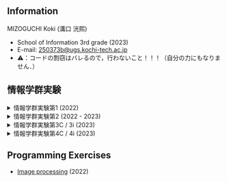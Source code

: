 ## Information 
MIZOGUCHI Koki (溝口 洸熙)
- School of Information 3rd grade (2023)
- E-mail: [250373b@ugs.kochi-tech.ac.jp](mailto:250373b@ugs.kochi-tech.ac.jp)
- ⚠️：コードの剽窃はバレるので，行わないこと！！！（自分の力にもなりません．）
## 情報学群実験
<details>
<summary>情報学群実験第1 (2022)</summary>
    
- [Study Works](https://github.com/MIZOGUCHIKoki/Programming-Lab/tree/master/ProgrammingLab_1)
- [Final assignment](https://github.com/MIZOGUCHIKoki/Programming-Lab/tree/master/ProgrammingLab_1/Minesweeper)
</details>

<details>
<summary>情報学群実験第2 (2022 - 2023)</summary>
    
- Report
    - [Sort algorithm](https://github.com/MIZOGUCHIKoki/Programming-Lab/tree/master/ProgrammingLab_2/i386_sort)
    - [Immediate assignment](https://github.com/MIZOGUCHIKoki/Programming-Lab/tree/master/ProgrammingLab_2/arm_register)
- Source Code
    - [q0-warmup-MIZOGUCHIKoki](https://github.com/MIZOGUCHIKoki/q0-warmup-MIZOGUCHIKoki.git)
        - Contributor : [MIZOGUCHI Koki](https://github.com/MIZOGUCHIKoki)
    - [q1-i386-mika_mizo](https://github.com/MIZOGUCHIKoki/q1-i386-mika_mizo.git)
        - Contributors: [MIKAMI Shu](https://github.com/MikamiShu), [MIZOGUCHI Koki](https://github.com/MIZOGUCHIKoki),
    - [q2-raspbian-mika_mizo](https://github.com/MIZOGUCHIKoki/q2-raspbian-mika_mizo.git)
        - Contributors: [MIKAMI Shu](https://github.com/MikamiShu), [MIZOGUCHI Koki](https://github.com/MIZOGUCHIKoki),
    - [q3-rasppielement-mika_mizo](https://github.com/MIZOGUCHIKoki/q3-rasppielement-mika_mizo.git)
        - Contributors: [MIKAMI Shu](https://github.com/MikamiShu), [MIZOGUCHI Koki](https://github.com/MIZOGUCHIKoki),
    - [q3-g15](https://github.com/MIZOGUCHIKoki/q3-g15.git)
        - Contributors: [TANAKA Ryo](https://github.com/tanakaryo341), [MIKAMI Shu](https://github.com/MikamiShu), [MIZOGUCHI Koki](https://github.com/MIZOGUCHIKoki), [YAMADA Koki](https://github.com/1250382KoukiYamada)

</details>

<details>
<summary>情報学群実験第3C / 3i (2023)</summary>
    
- [Report](https://github.com/MIZOGUCHIKoki/InformationExperiment_3c-3i/tree/master/Report)
- [Codes](https://github.com/MIZOGUCHIKoki/InformationExperiment_3c-3i)
  - [00_introduction](https://github.com/MIZOGUCHIKoki/InformationExperiment_3c-3i/tree/master/00_introduction)
  - [01_EngineeringCharacteristicsOfSound](https://github.com/MIZOGUCHIKoki/InformationExperiment_3c-3i/tree/master/01_EngineeringCharacteristicsOfSound)
  - [02_Frequency analysis](https://github.com/MIZOGUCHIKoki/InformationExperiment_3c-3i/tree/master/02_FrequencyAnalysis)
  - [03_Speech synthesis](https://github.com/MIZOGUCHIKoki/InformationExperiment_3c-3i/tree/master/03_SpeechSynthesis)
  - [04_Hearing audio signals](https://github.com/MIZOGUCHIKoki/InformationExperiment_3c-3i/tree/master/04_Hearing_AudioSignals)
  - [05_Understanding images](https://github.com/MIZOGUCHIKoki/InformationExperiment_3c-3i/tree/master/05_UnderstandingImages)
  - [06_Image filtering](https://github.com/MIZOGUCHIKoki/InformationExperiment_3c-3i/tree/master/06_ImageFiltering)
  - [07_Direction aftereffect](https://github.com/MIZOGUCHIKoki/InformationExperiment_3c-3i/tree/master/07_DirectionAftereffect)
  - [08_Fourier analysis of images](https://github.com/MIZOGUCHIKoki/InformationExperiment_3c-3i/tree/master/08_FourierAnalysisOfImages)
  - [09_WEB interface](https://github.com/MIZOGUCHIKoki/InformationExperiment_3c-3i/tree/master/09_WebInterface)
  - [10_Universal design](https://github.com/MIZOGUCHIKoki/InformationExperiment_3c-3i/tree/master/10_UniversalDesign)
  - [12_Data analysis](https://github.com/MIZOGUCHIKoki/InformationExperiment_3c-3i/tree/master/12_DataAnalysis)
  - [13_Behavioral experiment](https://github.com/MIZOGUCHIKoki/InformationExperiment_3c-3i/tree/master/13_BehavioralExperiment)
  - [14_Data analysis statistical](https://github.com/MIZOGUCHIKoki/InformationExperiment_3c-3i/tree/master/14_DataAnalysisStatistical)
</details>

<details>
<summary>情報学群実験第4C / 4i (2023)</summary>
    
- [Report1 (DNS / e-mail)](https://github.com/MIZOGUCHIKoki/InformationExperiment_4c-4i/tree/master/report1)    
- [Report2 (Network / Firewall) ](https://github.com/MIZOGUCHIKoki/InformationExperiment_4c-4i/tree/master/report2)
- [Report3 (Cloud / AWS) ](https://github.com/MIZOGUCHIKoki/InformationExperiment_4c-4i/tree/master/report2)
</details>

## Programming Exercises
- [Image processing](https://github.com/MIZOGUCHIKoki/Programming-Lab/tree/master/ImageProcessing) (2022)
